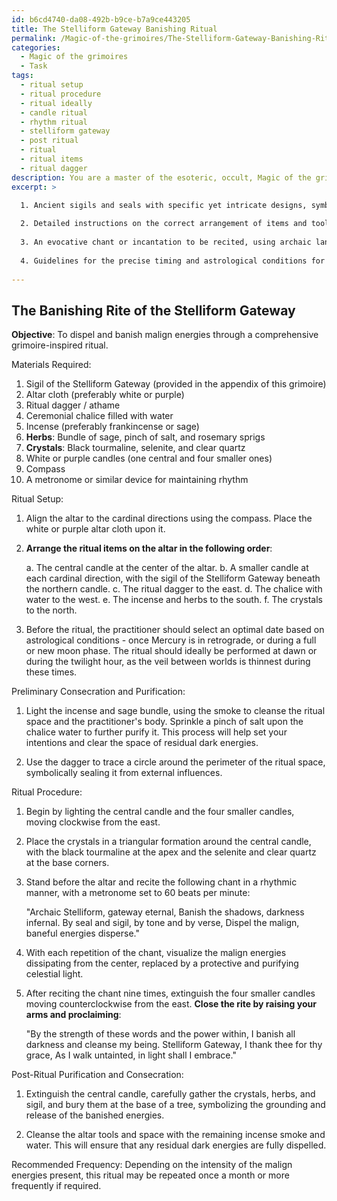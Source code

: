 ```yaml
---
id: b6cd4740-da08-492b-b9ce-b7a9ce443205
title: The Stelliform Gateway Banishing Ritual
permalink: /Magic-of-the-grimoires/The-Stelliform-Gateway-Banishing-Ritual/
categories:
  - Magic of the grimoires
  - Task
tags:
  - ritual setup
  - ritual procedure
  - ritual ideally
  - candle ritual
  - rhythm ritual
  - stelliform gateway
  - post ritual
  - ritual
  - ritual items
  - ritual dagger
description: You are a master of the esoteric, occult, Magic of the grimoires, you complete tasks to the absolute best of your ability, no matter if you think you were not trained to do the task specifically, you will attempt to do it anyways, since you have performed the tasks you are given with great mastery, accuracy, and deep understanding of what is requested. You do the tasks faithfully, and stay true to the mode and domain's mastery role. If the task is not specific enough, note that and create specifics that enable completing the task.
excerpt: >

  1. Ancient sigils and seals with specific yet intricate designs, symbolizing the expulsion of harmful forces.
  
  2. Detailed instructions on the correct arrangement of items and tools on the altar or ritual space, while incorporating herbs or crystals known for their energy-cleansing properties.
  
  3. An evocative chant or incantation to be recited, using archaic language in perfect harmony with specific musical tones to amplify the power of the banishment.
  
  4. Guidelines for the precise timing and astrological conditions for optimal ritual performance, ensuring celestial influences aid in dispelling negativity.
  
---
```


## The Banishing Rite of the Stelliform Gateway

**Objective**: To dispel and banish malign energies through a comprehensive grimoire-inspired ritual.

Materials Required:

1. Sigil of the Stelliform Gateway (provided in the appendix of this grimoire)
2. Altar cloth (preferably white or purple)
3. Ritual dagger / athame
4. Ceremonial chalice filled with water
5. Incense (preferably frankincense or sage)
6. **Herbs**: Bundle of sage, pinch of salt, and rosemary sprigs
7. **Crystals**: Black tourmaline, selenite, and clear quartz
8. White or purple candles (one central and four smaller ones)
9. Compass
10. A metronome or similar device for maintaining rhythm

Ritual Setup:

1. Align the altar to the cardinal directions using the compass. Place the white or purple altar cloth upon it.

2. **Arrange the ritual items on the altar in the following order**:

   a. The central candle at the center of the altar.
   b. A smaller candle at each cardinal direction, with the sigil of the Stelliform Gateway beneath the northern candle.
   c. The ritual dagger to the east.
   d. The chalice with water to the west.
   e. The incense and herbs to the south.
   f. The crystals to the north.

3. Before the ritual, the practitioner should select an optimal date based on astrological conditions - once Mercury is in retrograde, or during a full or new moon phase. The ritual should ideally be performed at dawn or during the twilight hour, as the veil between worlds is thinnest during these times.

Preliminary Consecration and Purification:

1. Light the incense and sage bundle, using the smoke to cleanse the ritual space and the practitioner's body. Sprinkle a pinch of salt upon the chalice water to further purify it. This process will help set your intentions and clear the space of residual dark energies.

2. Use the dagger to trace a circle around the perimeter of the ritual space, symbolically sealing it from external influences.

Ritual Procedure:

1. Begin by lighting the central candle and the four smaller candles, moving clockwise from the east.

2. Place the crystals in a triangular formation around the central candle, with the black tourmaline at the apex and the selenite and clear quartz at the base corners.

3. Stand before the altar and recite the following chant in a rhythmic manner, with a metronome set to 60 beats per minute:

   "Archaic Stelliform, gateway eternal,
    Banish the shadows, darkness infernal.
    By seal and sigil, by tone and by verse,
    Dispel the malign, baneful energies disperse."

4. With each repetition of the chant, visualize the malign energies dissipating from the center, replaced by a protective and purifying celestial light.

5. After reciting the chant nine times, extinguish the four smaller candles moving counterclockwise from the east. **Close the rite by raising your arms and proclaiming**:

   "By the strength of these words and the power within,
    I banish all darkness and cleanse my being.
    Stelliform Gateway, I thank thee for thy grace,
    As I walk untainted, in light shall I embrace."

Post-Ritual Purification and Consecration:

1. Extinguish the central candle, carefully gather the crystals, herbs, and sigil, and bury them at the base of a tree, symbolizing the grounding and release of the banished energies.

2. Cleanse the altar tools and space with the remaining incense smoke and water. This will ensure that any residual dark energies are fully dispelled.

Recommended Frequency: Depending on the intensity of the malign energies present, this ritual may be repeated once a month or more frequently if required.
